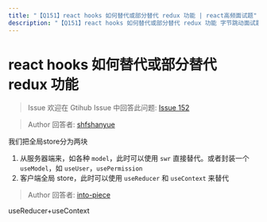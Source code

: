 ```yaml
---
title: "【Q151】react hooks 如何替代或部分替代 redux 功能 | react高频面试题"
description: "【Q151】react hooks 如何替代或部分替代 redux 功能 字节跳动面试题、阿里腾讯面试题、美团小米面试题。"
---
```


# react hooks 如何替代或部分替代 redux 功能

> Issue
> 欢迎在 Gtihub Issue 中回答此问题: [Issue 152](https://github.com/shfshanyue/Daily-Question/issues/152)

> Author
> 回答者: [shfshanyue](https://github.com/shfshanyue)

我们把全局store分为两块

1. 从服务器端来，如各种 `model`，此时可以使用 `swr` 直接替代。或者封装一个 `useModel`，如 `useUser`，`usePermission`
1. 客户端全局 store，此时可以使用 `useReducer` 和 `useContext` 来替代

> Author
> 回答者: [into-piece](https://github.com/into-piece)

useReducer+useContext
